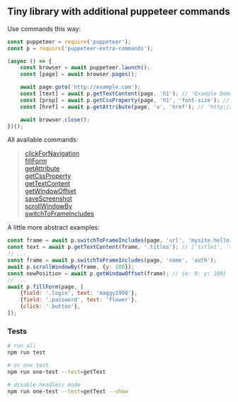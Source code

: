 ## Tiny library with additional puppeteer commands

Use commands this way:

```js
const puppeteer = require('puppeteer');
const p = require('puppeteer-extra-commands');

(async () => {
    const browser = await puppeteer.launch();
    const [page] = await browser.pages();

    await page.goto('http://example.com');
    const [text] = await p.getTextContent(page, 'h1'); // 'Example Domain'
    const [prop] = await p.getCssProperty(page, 'h1', 'font-size'); // '32px'
    const [href] = await p.getAttribute(page, 'a', 'href'); // 'http://www.iana.org/domains/example'

    await browser.close();
})();
```

All available commands:

> [clickForNavigation](https://github.com/k03mad/puppeteer-extra-commands/blob/master/commands/clickForNavigation.js)\
> [fillForm](https://github.com/k03mad/puppeteer-extra-commands/blob/master/commands/fillForm.js)\
> [getAttribute](https://github.com/k03mad/puppeteer-extra-commands/blob/master/commands/getAttribute.js)\
> [getCssProperty](https://github.com/k03mad/puppeteer-extra-commands/blob/master/commands/getCssProperty.js)\
> [getTextContent](https://github.com/k03mad/puppeteer-extra-commands/blob/master/commands/getInnerText.js)\
> [getWindowOffset](https://github.com/k03mad/puppeteer-extra-commands/blob/master/commands/getWindowOffset.js)\
> [saveScreenshot](https://github.com/k03mad/puppeteer-extra-commands/blob/master/commands/saveScreenshot.js)\
> [scrollWindowBy](https://github.com/k03mad/puppeteer-extra-commands/blob/master/commands/scrollWindowBy.js)\
> [switchToFrameIncludes](https://github.com/k03mad/puppeteer-extra-commands/blob/master/commands/switchToFrameIncludes.js)

A little more abstract examples:

```js
const frame = await p.switchToFrameIncludes(page, 'url', 'mysite.hello.com/iframe.html');
const text = await p.getTextContent(frame, '.titles'); // ['title1', 'title2', 'title3']
// ...
const frame = await p.switchToFrameIncludes(page, 'name', 'auth');
await p.scrollWindowBy(frame, {y: 100});
const newPosition = await p.getWindowOffset(frame); // {x: 0; y: 100}
// ...
await p.fillForm(page, [
    {field: '.login', text: 'maggy1998'},
    {field: '.password', text: 'flower'},
    {click: '.button'},
]);
```

### Tests

```bash
# run all
npm run test

# or one test
npm run one-test --test=getText

# disable headless mode
npm run one-test --test=getText --show
```
